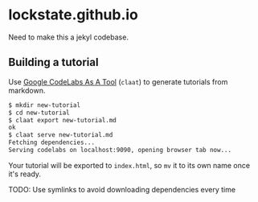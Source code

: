 # lockstate.github.io

Need to make this a jekyl codebase.

## Building a tutorial

Use [Google CodeLabs As A Tool]() (`claat`) to generate tutorials from markdown.

```bash
$ mkdir new-tutorial
$ cd new-tutorial
$ claat export new-tutorial.md
ok
$ claat serve new-tutorial.md
Fetching dependencies...
Serving codelabs on localhost:9090, opening browser tab now...
```

Your tutorial will be exported to `index.html`, so `mv` it to its own name
once it's ready.

TODO: Use symlinks to avoid downloading dependencies every time
